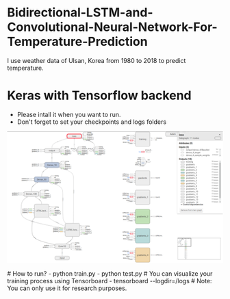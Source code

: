# Bidirectional-LSTM-and-Convolutional-Neural-Network-For-Temperature-Prediction
I use weather data of Ulsan, Korea from 1980 to 2018 to predict temperature.
# Keras with Tensorflow backend
- Please intall it when you want to run.
- Don't forget to set your checkpoints and logs folders
<p align="center">
  <img src="model.png" width="850"/>
</p>
# How to run?
- python train.py
- python test.py
# You can visualize your training process using Tensorboard
- tensorboard --logdir=/logs
# Note: You can only use it for research purposes.

